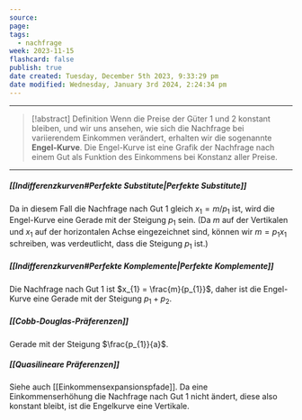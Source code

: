 ```yaml
---
source: 
page: 
tags:
  - nachfrage
week: 2023-11-15
flashcard: false
publish: true
date created: Tuesday, December 5th 2023, 9:33:29 pm
date modified: Wednesday, January 3rd 2024, 2:24:34 pm
---
```

***

> [!abstract] Definition
> Wenn die Preise der Güter 1 und 2 konstant bleiben, und wir uns ansehen, wie sich die Nachfrage bei variierendem Einkommen verändert, erhalten wir die sogenannte **Engel-Kurve**.
> Die Engel-Kurve ist eine Grafik der Nachfrage nach einem Gut als Funktion des Einkommens bei Konstanz aller Preise.

***
##### [[Indifferenzkurven#Perfekte Substitute|Perfekte Substitute]]
Da in diesem Fall die Nachfrage nach Gut 1 gleich $x_1=m / p_1$ ist, wird die Engel-Kurve eine Gerade mit der Steigung $p_1$ sein. (Da $m$ auf der Vertikalen und $x_1$ auf der horizontalen Achse eingezeichnet sind, können wir $m=p_1 x_1$ schreiben, was verdeutlicht, dass die Steigung $p_1$ ist.)

##### [[Indifferenzkurven#Perfekte Komplemente|Perfekte Komplemente]]
Die Nachfrage nach Gut 1 ist $x_{1} = \frac{m}{p_{1}}$, daher ist die Engel-Kurve eine Gerade mit der Steigung $p_{1} + p_{2}$.

##### [[Cobb-Douglas-Präferenzen]]
Gerade mit der Steigung $\frac{p_{1}}{a}$.

##### [[Quasilineare Präferenzen]]
Siehe auch [[Einkommensexpansionspfade]]. Da eine Einkommenserhöhung die Nachfrage nach Gut 1 nicht ändert, diese also konstant bleibt, ist die Engelkurve eine Vertikale.